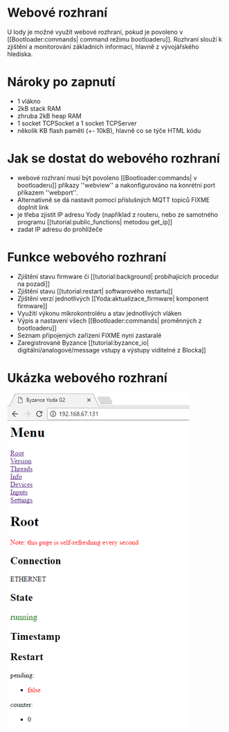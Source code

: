 # Webové rozhraní

U Iody je možné využít webové rozhraní, pokud je povoleno v \[\[Bootloader:commands\| command režimu bootloaderu\]\]. Rozhraní slouží k zjištění a monitorování základních informací, hlavně z vývojářského hlediska.

# Nároky po zapnutí

* 1 vlákno
* 2kB stack RAM
* zhruba 2kB heap RAM
* 1 socket TCPSocket a 1 socket TCPServer
* několik KB flash paměti \(+- 10kB\), hlavně co se týče HTML kódu

# Jak se dostat do webového rozhraní

* webové rozhraní musí být povoleno \[\[Bootloader:commands\| v bootloaderu\]\] příkazy ''webview'' a nakonfigurováno na konrétní port příkazem ''webport''.
* Alternativně se dá nastavit pomocí příslušných MQTT topiců FIXME doplnit link
* je třeba zjistit IP adresu Yody \(například z routeru, nebo ze samotného programu \[\[tutorial:public\_functions\| metodou get\_ip\]\]
* zadat IP adresu do prohlížeče

# Funkce webového rozhraní

* Zjištění stavu firmware či \[\[tutorial:background\| probíhajících procedur na pozadí\]\]
* Zjištění stavu \[\[tutorial:restart\| softwarového restartu\]\]
* Zjištění verzí jednotlivých \[\[Yoda:aktualizace\_firmware\| komponent firmware\]\]
* Využití výkonu mikrokontroléru a stav jednotlivých vláken
* Výpis a nastavení všech \[\[Bootloader:commands\| proměnných z bootloaderu\]\]
* Seznam připojených zařízení FIXME nyní zastaralé
* Zaregistrované Byzance \[\[tutorial:byzance\_io\| digitální/analogové/message vstupy a výstupy viditelné z Blocka\]\]

# Ukázka webového rozhraní

![webview](/images/hardware/webview.png)



